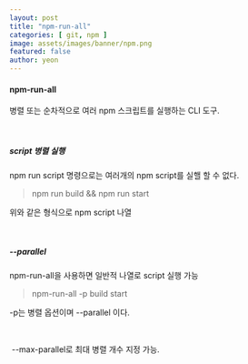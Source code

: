 ```yaml
---
layout: post
title: "npm-run-all" 
categories: [ git, npm ]
image: assets/images/banner/npm.png
featured: false
author: yeon
---
```



#### npm-run-all

병렬 또는 순차적으로 여러 npm 스크립트를 실행하는 CLI 도구.

<br>

##### script 병렬 실행

npm run script 명령으로는 여러개의 npm script를 실핼 할 수 없다.

> npm run build && npm run start

위와 같은 형식으로 npm script 나열

<br>

##### --parallel

npm-run-all을 사용하면 일반적 나열로 script 실행 가능

> npm-run-all -p build start

-p는 병렬 옵션이며 --parallel 이다. 

<br>

 --max-parallel로 최대 병렬 개수 지정 가능.

<br>

<br><br><br>